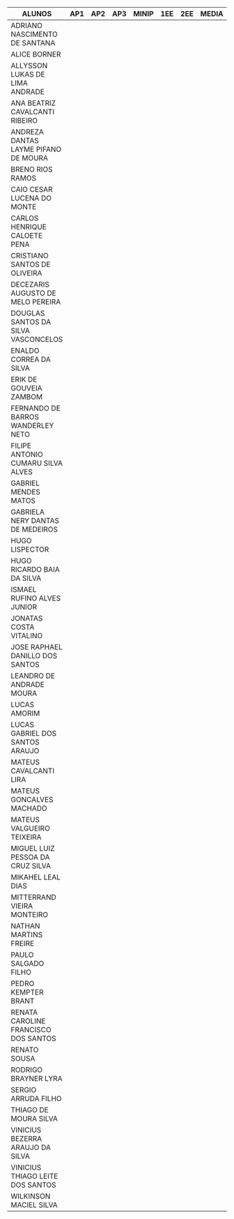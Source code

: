 ALUNOS                               |  AP1   |  AP2   |  AP3   |  MINIP |  1EE   |  2EE   | MEDIA  |  FINAL |
------------------------------------ | ------ | ------ | ------ | ------ | ------ | ------ | ------ | ------ |
ADRIANO NASCIMENTO DE SANTANA        |        |        |        |        |        |        |        |        |
ALICE BORNER                         |        |        |        |        |        |        |        |        |
ALLYSSON LUKAS DE LIMA ANDRADE       |        |        |        |        |        |        |        |        |
ANA BEATRIZ CAVALCANTI RIBEIRO       |        |        |        |        |        |        |        |        |
ANDREZA DANTAS LAYME PIFANO DE MOURA |        |        |        |        |        |        |        |        |
BRENO RIOS RAMOS                     |        |        |        |        |        |        |        |        |
CAIO CESAR LUCENA DO MONTE           |        |        |        |        |        |        |        |        |
CARLOS HENRIQUE CALOETE PENA         |        |        |        |        |        |        |        |        |
CRISTIANO SANTOS DE OLIVEIRA         |        |        |        |        |        |        |        |        |
DECEZARIS AUGUSTO DE MELO PEREIRA    |        |        |        |        |        |        |        |        |
DOUGLAS SANTOS DA SILVA VASCONCELOS  |        |        |        |        |        |        |        |        |
ENALDO CORREA DA SILVA               |        |        |        |        |        |        |        |        |
ERIK DE GOUVEIA ZAMBOM               |        |        |        |        |        |        |        |        |
FERNANDO DE BARROS WANDERLEY NETO    |        |        |        |        |        |        |        |        |
FILIPE ANTONIO CUMARU SILVA ALVES    |        |        |        |        |        |        |        |        |
GABRIEL MENDES MATOS                 |        |        |        |        |        |        |        |        |
GABRIELA NERY DANTAS DE MEDEIROS     |        |        |        |        |        |        |        |        |
HUGO LISPECTOR                       |        |        |        |        |        |        |        |        |
HUGO RICARDO BAIA DA SILVA           |        |        |        |        |        |        |        |        |
ISMAEL RUFINO ALVES JUNIOR           |        |        |        |        |        |        |        |        |
JONATAS COSTA VITALINO               |        |        |        |        |        |        |        |        |
JOSE RAPHAEL DANILLO DOS SANTOS      |        |        |        |        |        |        |        |        |
LEANDRO DE ANDRADE MOURA			       |        |        |        |        |        |        |        |        |
LUCAS AMORIM                         |        |        |        |        |        |        |        |        |
LUCAS GABRIEL DOS SANTOS ARAUJO      |        |        |        |        |        |        |        |        |
MATEUS CAVALCANTI LIRA               |        |        |        |        |        |        |        |        | 
MATEUS GONCALVES MACHADO             |        |        |        |        |        |        |        |        |
MATEUS VALGUEIRO TEIXEIRA			       |        |        |        |        |        |        |        |        |
MIGUEL LUIZ PESSOA DA CRUZ SILVA     |        |        |        |        |        |        |        |        |
MIKAHEL LEAL DIAS                    |        |        |        |        |        |        |        |        |
MITTERRAND VIEIRA MONTEIRO           |        |        |        |        |        |        |        |        |
NATHAN MARTINS FREIRE                |        |        |        |        |        |        |        |        |
PAULO SALGADO FILHO                  |        |        |        |        |        |        |        |        |
PEDRO KEMPTER BRANT                  |        |        |        |        |        |        |        |        |
RENATA CAROLINE FRANCISCO DOS SANTOS |        |        |        |        |        |        |        |        |
RENATO SOUSA                         |        |        |        |        |        |        |        |        |
RODRIGO BRAYNER LYRA                 |        |        |        |        |        |        |        |        |
SERGIO ARRUDA FILHO                  |        |        |        |        |        |        |        |        |
THIAGO DE MOURA SILVA                |        |        |        |        |        |        |        |        |
VINICIUS BEZERRA ARAUJO DA SILVA     |        |        |        |        |        |        |        |        |
VINICIUS THIAGO LEITE DOS SANTOS     |        |        |        |        |        |        |        |        |
WILKINSON MACIEL SILVA               |        |        |        |        |        |        |        |        |

